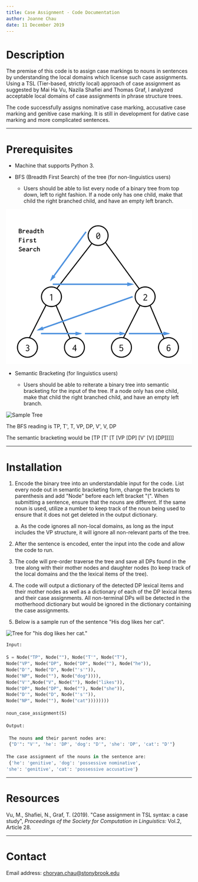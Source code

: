 ```yaml
---
title: Case Assignment - Code Documentation
author: Joanne Chau
date: 11 December 2019
---
```


# Description

The premise of this code is to assign case markings to nouns in sentences by understanding the local domains which license such case assignments. Using a TSL (Tier-based, strictly local) approach of case assignment as suggested by Mai Ha Vu, Nazila Shafiei and Thomas Graf, I analyzed acceptable local domains of case assignments in phrase structure trees.

The code successfully assigns nominative case marking, accusative case marking and genitive case marking. It is still in development for dative case marking and more complicated sentences.

---

# Prerequisites

- Machine that supports Python 3.

- BFS (Breadth First Search) of the tree (for non-linguistics users)

	- Users should be able to list every node of a binary tree from top down, left to right fashion. If a node only has one child, make that child the right branched child, and have an empty left branch.

![Breadth First Search](https://github.com/joannechau/case_assignment_code/blob/master/BFS.png)

- Semantic Bracketing (for linguistics users)

	- Users should be able to reiterate a binary tree into semantic bracketing for the input of the tree. If a node only has one child, make that child the right branched child, and have an empty left branch.

![Sample Tree](Small)

The BFS reading is TP, T', T, VP, DP, V', V, DP

The semantic bracketing would be [TP [T$'$ [T [VP [DP] [V' [V] [DP]]]]]

---

# Installation

1. Encode the binary tree into an understandable input for the code. List every node out in semantic bracketing form, change the brackets to parenthesis and add "Node" before each left bracket "(". When submitting a sentence, ensure that the nouns are different. If the same noun is used, utilize a number to keep track of the noun being used to ensure that it does not get deleted in the output dictionary.

	a. As the code ignores all non-local domains, as long as the input includes the VP structure, it will ignore all non-relevant parts of the tree.

2. After the sentence is encoded, enter the input into the code and allow the code to run.

3. The code will pre-order traverse the tree and save all DPs found in the tree along with their mother nodes and daughter nodes (to keep track of the local domains and the the lexical items of the tree).

4. The code will output a dictionary of the detected DP lexical items and their mother nodes as well as a dictionary of each of the DP lexical items and their case assignments. All non-terminal DPs will be detected in the motherhood dictionary but would be ignored in the dictionary containing the case assignments.

5. Below is a sample run of the sentence "His dog likes her cat".

![Tree for "his dog likes her cat."](Big)

```python
Input:

S = Node("TP", Node(""), Node("T'", Node("T"),
Node("VP", Node("DP", Node("DP", Node(""), Node("he")),
Node("D'", Node("D", Node("'s'")),
Node("NP", Node(""), Node("dog")))),
Node("V'",Node("V", Node(""), Node("likes")),
Node("DP", Node("DP", Node(""), Node("she")),
Node("D'", Node("D", Node("'s'")),
Node("NP", Node(""), Node("cat"))))))))

noun_case_assignment(S)

Output:

 The nouns and their parent nodes are:
 {"D'": "V'", 'he': 'DP', 'dog': "D'", 'she': 'DP', 'cat': "D'"}

The case assignment of the nouns in the sentence are:
 {'he': 'genitive', 'dog': 'possessive nominative',
'she': 'genitive', 'cat': 'possessive accusative'}
```

---

# Resources

Vu, M., Shafiei, N., Graf, T. (2019). "Case assignment in TSL syntax: a case study", _Proceedings of the Society for Computation in Linguistics:_ Vol.2, Article 28.

---

# Contact

Email address: choryan.chau@stonybrook.edu
